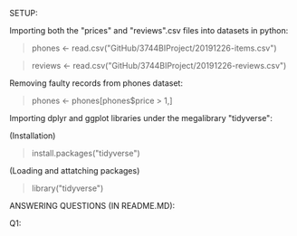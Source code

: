 SETUP:

Importing both the "prices" and "reviews".csv files into datasets in python:

> phones <- read.csv("GitHub/3744BIProject/20191226-items.csv")

> reviews <- read.csv("GitHub/3744BIProject/20191226-reviews.csv")

Removing faulty records from phones dataset:

> phones <- phones[phones$price > 1,]

Importing dplyr and ggplot libraries under the megalibrary "tidyverse":

(Installation)
> install.packages("tidyverse")

(Loading and attatching packages)
> library("tidyverse")


ANSWERING QUESTIONS (IN README.MD):

Q1: 